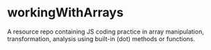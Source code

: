 # workingWithArrays
A resource repo containing JS coding practice in array manipulation, transformation, analysis using built-in (dot) methods or functions.
